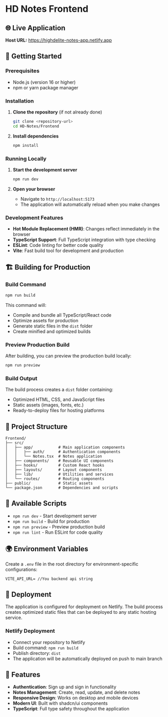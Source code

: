 # HD Notes Frontend

## 🌐 Live Application

**Host URL:** https://highdelite-notes-app.netlify.app

## 🚀 Getting Started

### Prerequisites

- Node.js (version 16 or higher)
- npm or yarn package manager

### Installation

1. **Clone the repository** (if not already done)

   ```bash
   git clone <repository-url>
   cd HD-Notes/Frontend
   ```

2. **Install dependencies**
   ```bash
   npm install
   ```

### Running Locally

1. **Start the development server**

   ```bash
   npm run dev
   ```

2. **Open your browser**
   - Navigate to `http://localhost:5173`
   - The application will automatically reload when you make changes

### Development Features

- **Hot Module Replacement (HMR)**: Changes reflect immediately in the browser
- **TypeScript Support**: Full TypeScript integration with type checking
- **ESLint**: Code linting for better code quality
- **Vite**: Fast build tool for development and production

## 🏗️ Building for Production

### Build Command

```bash
npm run build
```

This command will:

- Compile and bundle all TypeScript/React code
- Optimize assets for production
- Generate static files in the `dist` folder
- Create minified and optimized builds

### Preview Production Build

After building, you can preview the production build locally:

```bash
npm run preview
```

### Build Output

The build process creates a `dist` folder containing:

- Optimized HTML, CSS, and JavaScript files
- Static assets (images, fonts, etc.)
- Ready-to-deploy files for hosting platforms

## 📁 Project Structure

```
Frontend/
├── src/
│   ├── app/           # Main application components
│   │   ├── auth/      # Authentication components
│   │   └── Notes.tsx  # Notes application
│   ├── components/    # Reusable UI components
│   ├── hooks/         # Custom React hooks
│   ├── layouts/       # Layout components
│   ├── lib/           # Utilities and services
│   └── routes/        # Routing components
├── public/            # Static assets
└── package.json       # Dependencies and scripts
```

## 🔧 Available Scripts

- `npm run dev` - Start development server
- `npm run build` - Build for production
- `npm run preview` - Preview production build
- `npm run lint` - Run ESLint for code quality

## 🌍 Environment Variables

Create a `.env` file in the root directory for environment-specific configurations:

```env
VITE_API_URL= //You backend api string
```

## 🚀 Deployment

The application is configured for deployment on Netlify. The build process creates optimized static files that can be deployed to any static hosting service.

### Netlify Deployment

- Connect your repository to Netlify
- Build command: `npm run build`
- Publish directory: `dist`
- The application will be automatically deployed on push to main branch

## 📱 Features

- **Authentication**: Sign up and sign in functionality
- **Notes Management**: Create, read, update, and delete notes
- **Responsive Design**: Works on desktop and mobile devices
- **Modern UI**: Built with shadcn/ui components
- **TypeScript**: Full type safety throughout the application

